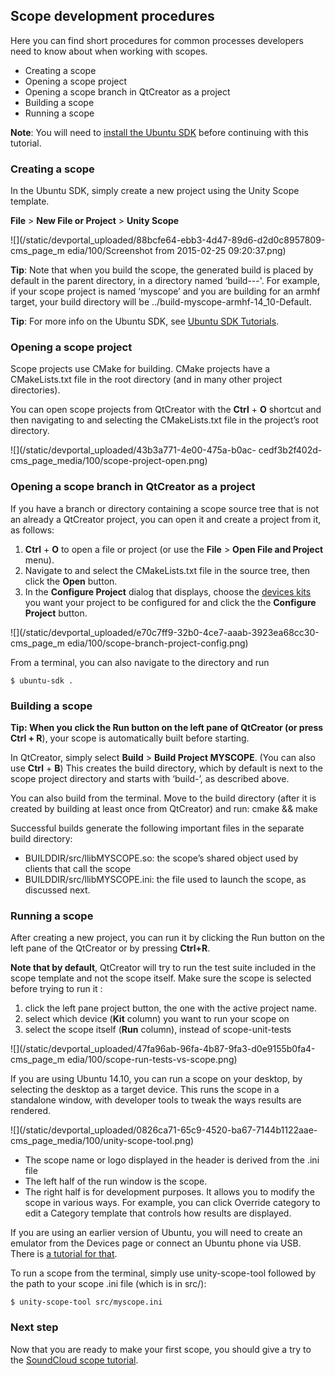 





## Scope development procedures

Here you can find short procedures for common processes developers need to
know about when working with scopes.

  * Creating a scope
  * Opening a scope project
  * Opening a scope branch in QtCreator as a project
  * Building a scope
  * Running a scope

**Note**: You will need to [install the Ubuntu SDK](/en/phone/platform/sdk/installing-the-sdk/) before continuing with this tutorial.

### Creating a scope

In the Ubuntu SDK, simply create a new project using the Unity Scope template.

**File** > **New File or Project** > **Unity Scope**

![](/static/devportal_uploaded/88bcfe64-ebb3-4d47-89d6-d2d0c8957809-cms_page_m
edia/100/Screenshot from 2015-02-25 09:20:37.png)

**Tip**: Note that when you build the scope, the generated build is placed by default in the parent directory, in a directory named ‘build-<project name>-<build env>-<build config>'. For example, if your scope project is named ‘myscope’ and you are building for an armhf target, your build directory will be ../build-myscope-armhf-14_10-Default.

**Tip**: For more info on the Ubuntu SDK, see [Ubuntu SDK Tutorials](/apps/sdk/tutorials).

### Opening a scope project

Scope projects use CMake for building. CMake projects have a CMakeLists.txt
file in the root directory (and in many other project directories).

You can open scope projects from QtCreator with the **Ctrl** + **O** shortcut
and then navigating to and selecting the CMakeLists.txt file in the project’s
root directory.

![](/static/devportal_uploaded/43b3a771-4e00-475a-b0ac-
cedf3b2f402d-cms_page_media/100/scope-project-open.png)

### Opening a scope branch in QtCreator as a project

If you have a branch or directory containing a scope source tree that is not
an already a QtCreator project, you can open it and create a project from it,
as follows:

  1. **Ctrl** + **O** to open a file or project (or use the **File** > **Open File and Project** menu).
  2. Navigate to and select the CMakeLists.txt file in the source tree, then click the **Open** button.
  3. In the **Configure Project** dialog that displays, choose the [devices kits](/apps/sdk/tutorials/click-targets-and-device-kits/) you want your project to be configured for and click the the **Configure Project** button.

![](/static/devportal_uploaded/e70c7ff9-32b0-4ce7-aaab-3923ea68cc30-cms_page_m
edia/100/scope-branch-project-config.png)

From a terminal, you can also navigate to the directory and run

    $ ubuntu-sdk .

### Building a scope

**Tip: **When you click the Run button on the left pane of QtCreator (or press** Ctrl + R**), your scope is automatically built before starting.

In QtCreator, simply select **Build** > **Build Project MYSCOPE**. (You can
also use **Ctrl** + **B**) This creates the build directory, which by default
is next to the scope project directory and starts with ‘build-’, as described
above.

You can also build from the terminal. Move to the build directory (after it is
created by building at least once from QtCreator) and run: cmake && make

Successful builds generate the following important files in the separate build
directory:

  * BUILDDIR/src/llibMYSCOPE.so: the scope’s shared object used by clients that call the scope
  * BUILDDIR/src/llibMYSCOPE.ini: the file used to launch the scope, as discussed next.

### Running a scope

After creating a new project, you can run it by clicking the Run button on the
left pane of the QtCreator or by pressing **Ctrl+R**.

**Note that by default**, QtCreator will try to run the test suite included in the scope template and not the scope itself. Make sure the scope is selected before trying to run it :

  1. click the left pane project button, the one with the active project name.
  2. select which device (**Kit** column) you want to run your scope on
  3. select the scope itself (**Run** column), instead of scope-unit-tests

![](/static/devportal_uploaded/47fa96ab-96fa-4b87-9fa3-d0e9155b0fa4-cms_page_m
edia/100/scope-run-tests-vs-scope.png)

If you are using Ubuntu 14.10, you can run a scope on your desktop, by
selecting the desktop as a target device. This runs the scope in a standalone
window, with developer tools to tweak the ways results are rendered.

![](/static/devportal_uploaded/0826ca71-65c9-4520-ba67-7144b1122aae-
cms_page_media/100/unity-scope-tool.png)

  * The scope name or logo displayed in the header is derived from the .ini file
  * The left half of the run window is the scope.
  * The right half is for development purposes. It allows you to modify the scope in various ways. For example, you can click Override category to edit a Category template that controls how results are displayed.

If you are using an earlier version of Ubuntu, you will need to create an
emulator from the Devices page or connect an Ubuntu phone via USB. There is [a
tutorial for that](/apps/sdk/tutorials/running-apps-from-the-sdk/).

To run a scope from the terminal, simply use unity-scope-tool followed by the
path to your scope .ini file (which is in src/):

    $ unity-scope-tool src/myscope.ini

### Next step

Now that you are ready to make your first scope, you should give a try to the
[SoundCloud scope tutorial](/scopes/tutorials/write-a-json-scope-in-cpp/).





